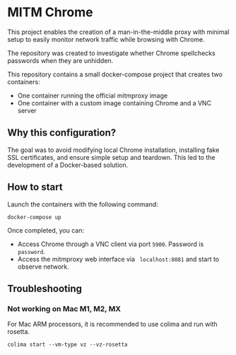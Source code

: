 # MITM Chrome

This project enables the creation of a man-in-the-middle proxy with minimal setup to easily monitor network traffic while browsing with Chrome.

The repository was created to investigate whether Chrome spellchecks passwords when they are unhidden.

This repository contains a small docker-compose project that creates two containers:

- One container running the official mitmproxy image
- One container with a custom image containing Chrome and a VNC server

## Why this configuration?

The goal was to avoid modifying local Chrome installation, installing fake SSL certificates, and ensure simple setup and teardown. This led to the development of a Docker-based solution.

## How to start

Launch the containers with the following command:

```
docker-compose up
```

Once completed, you can:

- Access Chrome through a VNC client via port `5900`. Password is `password`.
- Access the mitmproxy web interface via ` localhost:8081` and start to observe network.

## Troubleshooting

### Not working on Mac M1, M2, MX

For Mac ARM processors, it is recommended to use colima and run with rosetta.

```
colima start --vm-type vz --vz-rosetta
```
